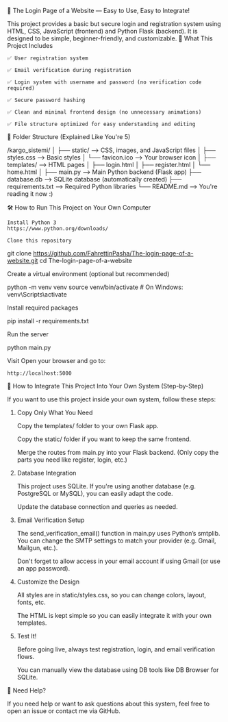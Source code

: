 🚀 The Login Page of a Website — Easy to Use, Easy to Integrate!

This project provides a basic but secure login and registration system using HTML, CSS, JavaScript (frontend) and Python Flask (backend). It is designed to be simple, beginner-friendly, and customizable.
🧠 What This Project Includes

    ✅ User registration system

    ✅ Email verification during registration

    ✅ Login system with username and password (no verification code required)

    ✅ Secure password hashing

    ✅ Clean and minimal frontend design (no unnecessary animations)

    ✅ File structure optimized for easy understanding and editing

📂 Folder Structure (Explained Like You're 5)

/kargo_sistemi/
│
├── static/               --> CSS, images, and JavaScript files
│   ├── styles.css        --> Basic styles
│   └── favicon.ico       --> Your browser icon
│
├── templates/            --> HTML pages
│   ├── login.html
│   ├── register.html
│   └── home.html
│
├── main.py               --> Main Python backend (Flask app)
├── database.db           --> SQLite database (automatically created)
├── requirements.txt      --> Required Python libraries
└── README.md             --> You're reading it now :)

🛠️ How to Run This Project on Your Own Computer

    Install Python 3
    https://www.python.org/downloads/

    Clone this repository

git clone https://github.com/FahrettinPasha/The-login-page-of-a-website.git
cd The-login-page-of-a-website

Create a virtual environment (optional but recommended)

python -m venv venv
source venv/bin/activate  # On Windows: venv\Scripts\activate

Install required packages

pip install -r requirements.txt

Run the server

python main.py

Visit
Open your browser and go to:

    http://localhost:5000

🔄 How to Integrate This Project Into Your Own System (Step-by-Step)

If you want to use this project inside your own system, follow these steps:
1. Copy Only What You Need

    Copy the templates/ folder to your own Flask app.

    Copy the static/ folder if you want to keep the same frontend.

    Merge the routes from main.py into your Flask backend. (Only copy the parts you need like register, login, etc.)

2. Database Integration

    This project uses SQLite. If you're using another database (e.g. PostgreSQL or MySQL), you can easily adapt the code.

    Update the database connection and queries as needed.

3. Email Verification Setup

    The send_verification_email() function in main.py uses Python’s smtplib. You can change the SMTP settings to match your provider (e.g. Gmail, Mailgun, etc.).

    Don't forget to allow access in your email account if using Gmail (or use an app password).

4. Customize the Design

    All styles are in static/styles.css, so you can change colors, layout, fonts, etc.

    The HTML is kept simple so you can easily integrate it with your own templates.

5. Test It!

    Before going live, always test registration, login, and email verification flows.

    You can manually view the database using DB tools like DB Browser for SQLite.

📧 Need Help?

If you need help or want to ask questions about this system, feel free to open an issue or contact me via GitHub.
